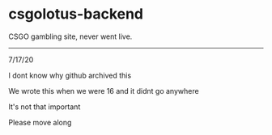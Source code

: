 # csgolotus-backend
CSGO gambling site, never went live.



-------------------
7/17/20

I dont know why github archived this

We wrote this when we were 16 and it didnt go anywhere 

It's not that important

Please move along 

